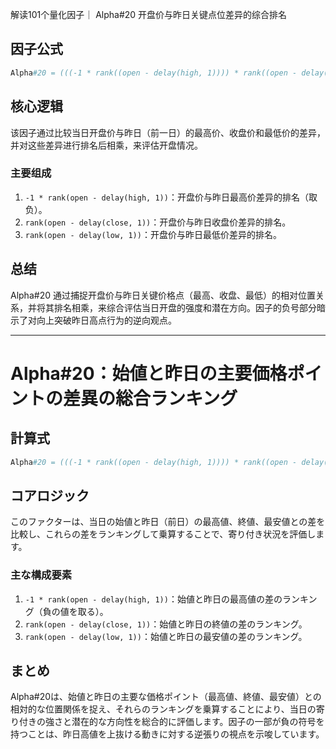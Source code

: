 解读101个量化因子｜ Alpha#20 开盘价与昨日关键点位差异的综合排名

## 因子公式

```python
Alpha#20 = (((-1 * rank((open - delay(high, 1)))) * rank((open - delay(close, 1)))) * rank((open - delay(low, 1))))
```

## 核心逻辑

该因子通过比较当日开盘价与昨日（前一日）的最高价、收盘价和最低价的差异，并对这些差异进行排名后相乘，来评估开盘情况。

### 主要组成

1. `-1 * rank(open - delay(high, 1))`：开盘价与昨日最高价差异的排名（取负）。
2. `rank(open - delay(close, 1))`：开盘价与昨日收盘价差异的排名。
3. `rank(open - delay(low, 1))`：开盘价与昨日最低价差异的排名。

## 总结

Alpha#20 通过捕捉开盘价与昨日关键价格点（最高、收盘、最低）的相对位置关系，并将其排名相乘，来综合评估当日开盘的强度和潜在方向。因子的负号部分暗示了对向上突破昨日高点行为的逆向观点。

---

# Alpha#20：始値と昨日の主要価格ポイントの差異の総合ランキング

## 計算式

```python
Alpha#20 = (((-1 * rank((open - delay(high, 1)))) * rank((open - delay(close, 1)))) * rank((open - delay(low, 1))))
```

## コアロジック

このファクターは、当日の始値と昨日（前日）の最高値、終値、最安値との差を比較し、これらの差をランキングして乗算することで、寄り付き状況を評価します。

### 主な構成要素

1. `-1 * rank(open - delay(high, 1))`：始値と昨日の最高値の差のランキング（負の値を取る）。
2. `rank(open - delay(close, 1))`：始値と昨日の終値の差のランキング。
3. `rank(open - delay(low, 1))`：始値と昨日の最安値の差のランキング。

## まとめ

Alpha#20は、始値と昨日の主要な価格ポイント（最高値、終値、最安値）との相対的な位置関係を捉え、それらのランキングを乗算することにより、当日の寄り付きの強さと潜在的な方向性を総合的に評価します。因子の一部が負の符号を持つことは、昨日高値を上抜ける動きに対する逆張りの視点を示唆しています。
